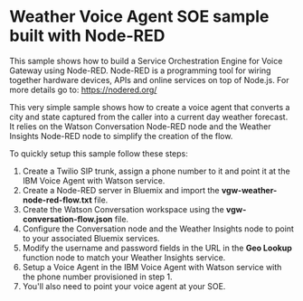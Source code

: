 # Weather Voice Agent SOE sample built with Node-RED

This sample shows how to build a Service Orchestration Engine for Voice Gateway using Node-RED. Node-RED is a programming tool for wiring together 
hardware devices, APIs and online services on top of Node.js. For more details go to: https://nodered.org/

This very simple sample shows how to create a voice agent that converts a city and state captured from the caller into a current day weather forecast. It relies
on the Watson Conversation Node-RED node and the Weather Insights Node-RED node to simplify the creation of the flow. 

To quickly setup this sample follow these steps:

1. Create a Twilio SIP trunk, assign a phone number to it and point it at the IBM Voice Agent with Watson service.
2. Create a Node-RED server in Bluemix and import the **vgw-weather-node-red-flow.txt** file.
3. Create the Watson Conversation workspace using the **vgw-conversation-flow.json** file.
4. Configure the Conversation node and the Weather Insights node to point to your associated Bluemix services.
5. Modify the username and password fields in the URL in the **Geo Lookup** function node to match your Weather Insights service.
6. Setup a Voice Agent in the IBM Voice Agent with Watson service with the phone number provisioned in step 1. 
7. You'll also need to point your voice agent at your SOE.



